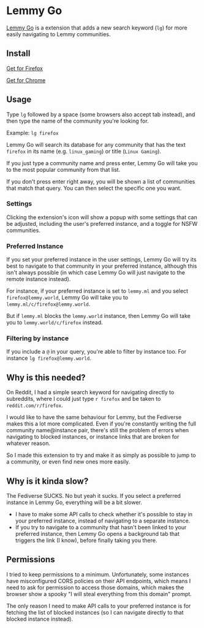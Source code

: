 # Lemmy Go

[Lemmy Go](https://lemmy.raicuparta.com) is a extension that adds a new search keyword (`lg`) for more easily navigating to Lemmy communities.

## Install

[Get for Firefox](https://addons.mozilla.org/firefox/addon/lemmy-go/)

[Get for Chrome](https://chrome.google.com/webstore/detail/lemmy-go/amgdefojimfhhbdphmlbljkgohoeldaf)

## Usage

Type `lg` followed by a space (some browsers also accept tab instead), and then type the name of the community you're looking for.

Example: `lg firefox`

Lemmy Go will search its database for any community that has the text `firefox` in its name (e.g. `linux_gaming`) or title (`Linux Gaming`).

If you just type a community name and press enter, Lemmy Go will take you to the most popular community from that list.

If you don't press enter right away, you will be shown a list of communities that match that query. You can then select the specific one you want.

### Settings

Clicking the extension's icon will show a popup with some settings that can be adjusted, including the user's preferred instance, and a toggle for NSFW communities.

### Preferred Instance

If you set your preferred instance in the user settings, Lemmy Go will try its best to navigate to that community in your preferred instance, although this isn't always possible (in which case Lemmy Go will just navigate to the remote instance instead).

For instance, if your preferred instance is set to `lemmy.ml` and you select `firefox@lemmy.world`, Lemmy Go will take you to `lemmy.ml/c/firefox@lemmy.world`.

But if `lemmy.ml` blocks the `lemmy.world` instance, then Lemmy Go will take you to `lemmy.world/c/firefox` instead.

### Filtering by instance

If you include a `@` in your query, you're able to filter by instance too. For instance `lg firefox@lemmy.world`.

## Why is this needed?

On Reddit, I had a simple search keyword for navigating directly to subreddits, where I could just type `r firefox` and be taken to `reddit.com/r/firefox`.

I would like to have the same behaviour for Lemmy, but the Fediverse makes this a lot more complicated. Even if you're constantly writing the full community name@instance pair, there's still the problem of errors when navigating to blocked instances, or instance links that are broken for whatever reason.

So I made this extension to try and make it as simply as possible to jump to a community, or even find new ones more easily.

## Why is it kinda slow?

The Fediverse SUCKS. No but yeah it sucks. If you select a preferred instance in Lemmy Go, everything will be a bit slower.

- I have to make some API calls to check whether it's possible to stay in your preferred instance, instead of navigating to a separate instance.
- If you try to navigate to a community that hasn't been linked to your preferred instance, then Lemmy Go opens a background tab that triggers the link (I know), before finally taking you there.

## Permissions

I tried to keep permissions to a minimum. Unfortunately, some instances have misconfigured CORS policies on their API endpoints, which means I need to ask for permission to access those domains, which makes the browser show a spooky "I will steal everything from this domain" prompt.

The only reason I need to make API calls to your preferred instance is for fetching the list of blocked instances (so I can navigate directly to that blocked instance instead).

